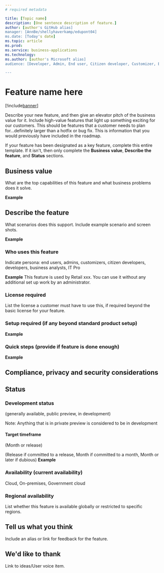 ```yaml
---
# required metadata

title: [Topic name]
description: [One sentence description of feature.]
author: [author's GitHub alias]
manager: [AnnBe/shellyhaverkamp/edupont04]
ms.date: [Today's date]
ms.topic: article
ms.prod: 
ms.service: business-applications
ms.technology: 
ms.author: [author's Microsoft alias]
audience: [Developer, Admin, End user, Citizen developer, Customizer, Business analyst, IT Pro]

---
```


# Feature name here

[!include[banner](includes/banner.md)]

Describe your new feature, and then give an elevator pitch of the business value for it. Include high-value features that light up something exciting for our customers. This should be features that a customer needs to plan for...definitely larger than a hotfix or bug fix. This is information that you would previously have included in the roadmap.

If your feature has been designated as a key feature, complete this entire template. If it isn't, then only complete the **Business value**, **Describe the feature**, and **Status** sections.

## Business value
What are the top capabilities of this feature and what business problems does it solve.  

**Example**

## Describe the feature
What scenarios does this support. Include example scenario and screen shots. 

**Example**

### Who uses this feature
Indicate persona:  end users, admins, customizers, citizen developers, developers, business analysts, IT Pro

**Example**
This feature is used by Retail xxx. You can use it without any additional set up work by an administrator. 

### License required
List the license a customer must have to use this, if required beyond the basic license for your feature. 

### Setup required (if any beyond standard product setup)

**Example**

### Quick steps (provide if feature is done enough)

**Example**

## Compliance, privacy and security considerations


## Status

### Development status
(generally available, public preview, in development)

Note: Anything that is in private preview is considered to be in development

#### Target timeframe
(Month or release)

(Release if committed to a release, Month if committed to a month, Month or later if dubious)
**Example**

### Availability (current availability)
Cloud, On-premises, Government cloud

### Regional availability
List whether this feature is available globally or restricted to specific regions.

## Tell us what you think
Include an alias or link for feedback for the feature.

## We'd like to thank
Link to ideas/User voice item. 
 
